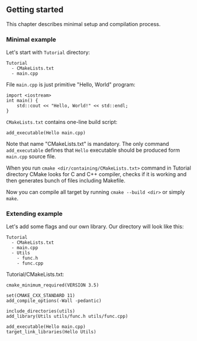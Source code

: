 
## Getting started

This chapter describes minimal setup and compilation process. 

### Minimal example

Let's start with `Tutorial` directory:

```
Tutorial
  - CMakeLists.txt
  - main.cpp
```

File `main.cpp` is just primitive "Hello, World" program:
```
import <iostream>
int main() {
	std::cout << "Hello, World!" << std::endl;
}
```

`CMakeLists.txt` contains one-line build script:
```
add_executable(Hello main.cpp)
```
Note that name "CMakeLists.txt" is mandatory. The only command `add_executable` defines that `Hello` executable should be produced form `main.cpp` source file.

When you run `cmake <dir/containing/CMakeLists.txt>` command in Tutorial directory CMake looks for C and C++ compiler, checks if it is working and then generates bunch of files including Makefile.

Now you can compile all target by running `cmake --build <dir>` or simply `make`.

### Extending example

Let's add some flags and our own library. Our directory will look like this:
```
Tutorial
  - CMakeLists.txt
  - main.cpp
  - Utils
    - func.h
    - func.cpp
```
Tutorial/CMakeLists.txt:
```
cmake_minimum_required(VERSION 3.5)

set(CMAKE_CXX_STANDARD 11)
add_compile_options(-Wall -pedantic)

include_directories(utils)
add_library(Utils utils/func.h utils/func.cpp)

add_executable(Hello main.cpp)
target_link_libraries(Hello Utils)
```
